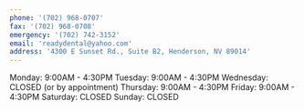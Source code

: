 ```yaml
---
phone: '(702) 968-0707'
fax: '(702) 968-0708'
emergency: '(702) 742-3152'
email: 'readydental@yahoo.com'
address: '4300 E Sunset Rd., Suite B2, Henderson, NV 89014'
---
```


Monday: 9:00AM - 4:30PM
Tuesday: 9:00AM - 4:30PM
Wednesday: CLOSED (or by appointment)
Thursday: 9:00AM - 4:30PM
Friday: 9:00AM - 4:30PM
Saturday: CLOSED
Sunday: CLOSED
